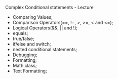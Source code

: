 Complex Conditional statements - Lecture
 
* Comparing Values;
* Comparison Operators(==, !=, >, >=, < and <=);
* Logical Operators(&&, || and !);
* equals;
* true/false;
* if/else and switch;
* nested conditional statements;
* Debugging;
* Formatting;
* Math class;
* Text Formatting;
